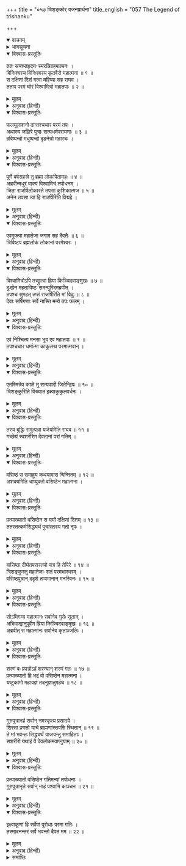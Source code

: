 +++
title = "०५७ त्रिशङ्कोर् यजनप्रार्थना"
title_english = "057 The Legend of trishanku"

+++
<details open><summary>वाचनम्</summary>
<div caption="श्रीराम-हरिसीताराममूर्ति-घनपाठिभ्यां वचनम्" class="audioEmbed" src="https://archive.org/download/Ramayana-recitation-Sriram-harisItArAmamUrti-Ghanapaati-v2/Kanda_1/Kanda_1_BK-057-Thrishamkoryajana_Pradhana.mp3"></div>
</details>

<details><summary>भागसूचना</summary>

57. विश्वामित्रकी तपस्या, राजा त्रिशंकुका अपना यज्ञ करानेके लिये पहले वसिष्ठजीसे प्रार्थना करना और उनके इन्कार कर देनेपर उन्हींके पुत्रोंकी शरणमें जाना
</details>

<details open><summary>विश्वास-प्रस्तुतिः</summary>

ततः सन्तप्तहृदयः स्मरन्निग्रहमात्मनः ।  
विनिःश्वस्य विनिःश्वस्य कृतवैरो महात्मना ॥ १ ॥  
स दक्षिणां दिशं गत्वा महिष्या सह राघव ।  
तताप परमं घोरं विश्वामित्रो महातपाः ॥ २ ॥
</details>

<details><summary>मूलम्</summary>

ततः सन्तप्तहृदयः स्मरन्निग्रहमात्मनः ।  
विनिःश्वस्य विनिःश्वस्य कृतवैरो महात्मना ॥ १ ॥  
स दक्षिणां दिशं गत्वा महिष्या सह राघव ।  
तताप परमं घोरं विश्वामित्रो महातपाः ॥ २ ॥
</details>

<details><summary>अनुवाद (हिन्दी)</summary>

श्रीराम! तदनन्तर विश्वामित्र अपनी पराजयको याद करके मन-ही-मन संतप्त होने लगे । महात्मा वसिष्ठके साथ वैर बाँधकर महातपस्वी विश्वामित्र बारम्बार लम्बी साँस खींचते हुए अपनी रानीके साथ दक्षिण दिशामें जाकर अत्यन्त उत्कृष्ट एवं भयंकर तपस्या करने लगे ॥ १-२ ॥
</details>

<details open><summary>विश्वास-प्रस्तुतिः</summary>

फलमूलाशनो दान्तश्चचार परमं तपः ।  
अथास्य जज्ञिरे पुत्राः सत्यधर्मपरायणाः ॥ ३ ॥  
हविष्पन्दो मधुष्पन्दो दृढनेत्रो महारथः ।
</details>

<details><summary>मूलम्</summary>

फलमूलाशनो दान्तश्चचार परमं तपः ।  
अथास्य जज्ञिरे पुत्राः सत्यधर्मपरायणाः ॥ ३ ॥  
हविष्पन्दो मधुष्पन्दो दृढनेत्रो महारथः ।
</details>

<details><summary>अनुवाद (हिन्दी)</summary>

वहाँ मन और इन्द्रियोंको वशमें करके वे फल-मूलका आहार करते तथा उत्तम तपस्यामें लगे रहते थे । वहीं उनके हविष्पन्द, मधुष्पन्द, दृढनेत्र और महारथ नामक चार पुत्र उत्पन्न हुए, जो सत्य और धर्ममें तत्पर रहनेवाले थे ॥ ३ १/२ ॥
</details>

<details open><summary>विश्वास-प्रस्तुतिः</summary>

पूर्णे वर्षसहस्रे तु ब्रह्मा लोकपितामहः ॥ ४ ॥  
अब्रवीन्मधुरं वाक्यं विश्वामित्रं तपोधनम् ।  
जिता राजर्षिलोकास्ते तपसा कुशिकात्मज ॥ ५ ॥  
अनेन तपसा त्वां हि राजर्षिरिति विद्महे ।
</details>

<details><summary>मूलम्</summary>

पूर्णे वर्षसहस्रे तु ब्रह्मा लोकपितामहः ॥ ४ ॥  
अब्रवीन्मधुरं वाक्यं विश्वामित्रं तपोधनम् ।  
जिता राजर्षिलोकास्ते तपसा कुशिकात्मज ॥ ५ ॥  
अनेन तपसा त्वां हि राजर्षिरिति विद्महे ।
</details>

<details><summary>अनुवाद (हिन्दी)</summary>

एक हजार वर्ष पूरे हो जानेपर लोकपितामह ब्रह्माजीने तपस्याके धनी विश्वामित्रको दर्शन देकर मधुर वाणीमें कहा—‘कुशिकनन्दन! तुमने तपस्याके द्वारा राजर्षियोंके लोकोंपर विजय पायी है । इस तपस्याके प्रभावसे हम तुम्हें सच्चा राजर्षि समझते हैं’ ॥ ४-५ १/२ ॥
</details>

<details open><summary>विश्वास-प्रस्तुतिः</summary>

एवमुक्त्वा महातेजा जगाम सह दैवतैः ॥ ६ ॥  
त्रिविष्टपं ब्रह्मलोकं लोकानां परमेश्वरः ।
</details>

<details><summary>मूलम्</summary>

एवमुक्त्वा महातेजा जगाम सह दैवतैः ॥ ६ ॥  
त्रिविष्टपं ब्रह्मलोकं लोकानां परमेश्वरः ।
</details>

<details><summary>अनुवाद (हिन्दी)</summary>

यह कहकर सम्पूर्ण लोकोंके स्वामी ब्रह्माजी देवताओंके साथ स्वर्गलोक होते हुए ब्रह्मलोकको चले गये ॥ ६ १/२ ॥
</details>

<details open><summary>विश्वास-प्रस्तुतिः</summary>

विश्वामित्रोऽपि तच्छ्रुत्वा ह्रिया किञ्चिदवाङ्मुखः ॥ ७ ॥  
दुःखेन महताविष्टः समन्युरिदमब्रवीत् ।  
तपश्च सुमहत् तप्तं राजर्षिरिति मां विदुः ॥ ८ ॥  
देवाः सर्षिगणाः सर्वे नास्ति मन्ये तपः फलम् ।
</details>

<details><summary>मूलम्</summary>

विश्वामित्रोऽपि तच्छ्रुत्वा ह्रिया किञ्चिदवाङ्मुखः ॥ ७ ॥  
दुःखेन महताविष्टः समन्युरिदमब्रवीत् ।  
तपश्च सुमहत् तप्तं राजर्षिरिति मां विदुः ॥ ८ ॥  
देवाः सर्षिगणाः सर्वे नास्ति मन्ये तपः फलम् ।
</details>

<details><summary>अनुवाद (हिन्दी)</summary>

उनकी बात सुनकर विश्वामित्रका मुख लज्जासे कुछ झुक गया । वे बड़े दुःखसे व्यथित हो दीनतापूर्वक मन-ही-मन यों कहने लगे—‘अहो! मैंने इतना बड़ा तप किया तो भी ऋषियोंसहित सम्पूर्ण देवता मुझे राजर्षि ही समझते हैं । मालूम होता है, इस तपस्याका कोई फल नहीं हुआ’ ॥ ७-८ १/२ ॥
</details>

<details open><summary>विश्वास-प्रस्तुतिः</summary>

एवं निश्चित्य मनसा भूय एव महातपाः ॥ ९ ॥  
तपश्चचार धर्मात्मा काकुत्स्थ परमात्मवान् ।
</details>

<details><summary>मूलम्</summary>

एवं निश्चित्य मनसा भूय एव महातपाः ॥ ९ ॥  
तपश्चचार धर्मात्मा काकुत्स्थ परमात्मवान् ।
</details>

<details><summary>अनुवाद (हिन्दी)</summary>

श्रीराम! मनमें ऐसा सोचकर अपने मनको वशमें रखनेवाले महातपस्वी धर्मात्मा विश्वामित्र पुनः भारी तपस्यामें लग गये ॥ ९ १/२ ॥
</details>

<details open><summary>विश्वास-प्रस्तुतिः</summary>

एतस्मिन्नेव काले तु सत्यवादी जितेन्द्रियः ॥ १० ॥  
त्रिशङ्कुरिति विख्यात इक्ष्वाकुकुलवर्धनः ।
</details>

<details><summary>मूलम्</summary>

एतस्मिन्नेव काले तु सत्यवादी जितेन्द्रियः ॥ १० ॥  
त्रिशङ्कुरिति विख्यात इक्ष्वाकुकुलवर्धनः ।
</details>

<details><summary>अनुवाद (हिन्दी)</summary>

इसी समय इक्ष्वाकुकुलकी कीर्ति बढ़ानेवाले एक सत्यवादी और जितेन्द्रिय राजा राज्य करते थे । उनका नाम था त्रिशंकु ॥ १० १/२ ॥
</details>

<details open><summary>विश्वास-प्रस्तुतिः</summary>

तस्य बुद्धिः समुत्पन्ना यजेयमिति राघव ॥ ११ ॥  
गच्छेयं स्वशरीरेण देवतानां परां गतिम् ।
</details>

<details><summary>मूलम्</summary>

तस्य बुद्धिः समुत्पन्ना यजेयमिति राघव ॥ ११ ॥  
गच्छेयं स्वशरीरेण देवतानां परां गतिम् ।
</details>

<details><summary>अनुवाद (हिन्दी)</summary>

रघुनन्दन! उनके मनमें यह विचार हुआ कि ‘मैं ऐसा कोई यज्ञ करूँ, जिससे अपने इस शरीरके साथ ही देवताओंकी परम गति—स्वर्गलोकको जा पहुँचूँ’ ॥
</details>

<details open><summary>विश्वास-प्रस्तुतिः</summary>

वसिष्ठं स समाहूय कथयामास चिन्तितम् ॥ १२ ॥  
अशक्यमिति चाप्युक्तो वसिष्ठेन महात्मना ।
</details>

<details><summary>मूलम्</summary>

वसिष्ठं स समाहूय कथयामास चिन्तितम् ॥ १२ ॥  
अशक्यमिति चाप्युक्तो वसिष्ठेन महात्मना ।
</details>

<details><summary>अनुवाद (हिन्दी)</summary>

तब उन्होंने वसिष्ठजीको बुलाकर अपना यह विचार उन्हें कह सुनाया । महात्मा वसिष्ठने उन्हें बताया कि ‘ऐसा होना असम्भव है’ ॥ १२ १/२ ॥
</details>

<details open><summary>विश्वास-प्रस्तुतिः</summary>

प्रत्याख्यातो वसिष्ठेन स ययौ दक्षिणां दिशम् ॥ १३ ॥  
ततस्तत्कर्मसिद्ध्यर्थं पुत्रांस्तस्य गतो नृपः ।
</details>

<details><summary>मूलम्</summary>

प्रत्याख्यातो वसिष्ठेन स ययौ दक्षिणां दिशम् ॥ १३ ॥  
ततस्तत्कर्मसिद्ध्यर्थं पुत्रांस्तस्य गतो नृपः ।
</details>

<details><summary>अनुवाद (हिन्दी)</summary>

जब वसिष्ठने उन्हें कोरा उत्तर दे दिया, तब वे राजा उस कर्मकी सिद्धिके लिये दक्षिण दिशामें उन्हींके पुत्रोंके पास चले गये ॥ १३ १/२ ॥
</details>

<details open><summary>विश्वास-प्रस्तुतिः</summary>

वासिष्ठा दीर्घतपसस्तपो यत्र हि तेपिरे ॥ १४ ॥  
त्रिशङ्कुस्तु महातेजाः शतं परमभास्वरम् ।  
वसिष्ठपुत्रान् ददृशे तप्यमानान् मनस्विनः ॥ १५ ॥
</details>

<details><summary>मूलम्</summary>

वासिष्ठा दीर्घतपसस्तपो यत्र हि तेपिरे ॥ १४ ॥  
त्रिशङ्कुस्तु महातेजाः शतं परमभास्वरम् ।  
वसिष्ठपुत्रान् ददृशे तप्यमानान् मनस्विनः ॥ १५ ॥
</details>

<details><summary>अनुवाद (हिन्दी)</summary>

वसिष्ठजीके वे पुत्र जहाँ दीर्घकालसे तपस्यामें प्रवृत्त होकर तप करते थे, उस स्थानपर पहुँचकर महातेजस्वी त्रिशंकुने देखा कि मनको वशमें रखनेवाले वे सौ परमतेजस्वी वसिष्ठकुमार तपस्यामें संलग्न हैं ॥
</details>

<details open><summary>विश्वास-प्रस्तुतिः</summary>

सोऽभिगम्य महात्मानः सर्वानेव गुरोः सुतान् ।  
अभिवाद्यानुपूर्वेण ह्रिया किञ्चिदवाङ्मुखः ॥ १६ ॥  
अब्रवीत् स महात्मानः सर्वानेव कृताञ्जलिः ।
</details>

<details><summary>मूलम्</summary>

सोऽभिगम्य महात्मानः सर्वानेव गुरोः सुतान् ।  
अभिवाद्यानुपूर्वेण ह्रिया किञ्चिदवाङ्मुखः ॥ १६ ॥  
अब्रवीत् स महात्मानः सर्वानेव कृताञ्जलिः ।
</details>

<details><summary>अनुवाद (हिन्दी)</summary>

उन सभी महात्मा गुरुपुत्रोंके पास जाकर उन्होंने क्रमशः उन्हें प्रणाम किया और लज्जासे अपने मुखको कुछ नीचा किये हाथ जोड़कर उन सब महात्माओंसे कहा— ॥ १६ १/२ ॥
</details>

<details open><summary>विश्वास-प्रस्तुतिः</summary>

शरणं वः प्रपन्नोऽहं शरण्यान् शरणं गतः ॥ १७ ॥  
प्रत्याख्यातो हि भद्रं वो वसिष्ठेन महात्मना ।  
यष्टुकामो महायज्ञं तदनुज्ञातुमर्हथ ॥ १८ ॥
</details>

<details><summary>मूलम्</summary>

शरणं वः प्रपन्नोऽहं शरण्यान् शरणं गतः ॥ १७ ॥  
प्रत्याख्यातो हि भद्रं वो वसिष्ठेन महात्मना ।  
यष्टुकामो महायज्ञं तदनुज्ञातुमर्हथ ॥ १८ ॥
</details>

<details><summary>अनुवाद (हिन्दी)</summary>

‘गुरुपुत्रो! आप शरणागतवत्सल हैं । मैं आपलोगोंकी शरणमें आया हूँ, आपका कल्याण हो । महात्मा वसिष्ठने मेरा यज्ञ कराना अस्वीकार कर दिया है । मैं एक महान् यज्ञ करना चाहता हूँ । आपलोग उसके लिये आज्ञा दें ॥ १७-१८ ॥
</details>

<details open><summary>विश्वास-प्रस्तुतिः</summary>

गुरुपुत्रानहं सर्वान् नमस्कृत्य प्रसादये ।  
शिरसा प्रणतो याचे ब्राह्मणांस्तपसि स्थितान् ॥ १९ ॥  
ते मां भवन्तः सिद्ध्यर्थं याजयन्तु समाहिताः ।  
सशरीरो यथाहं वै देवलोकमवाप्नुयाम् ॥ २० ॥
</details>

<details><summary>मूलम्</summary>

गुरुपुत्रानहं सर्वान् नमस्कृत्य प्रसादये ।  
शिरसा प्रणतो याचे ब्राह्मणांस्तपसि स्थितान् ॥ १९ ॥  
ते मां भवन्तः सिद्ध्यर्थं याजयन्तु समाहिताः ।  
सशरीरो यथाहं वै देवलोकमवाप्नुयाम् ॥ २० ॥
</details>

<details><summary>अनुवाद (हिन्दी)</summary>

‘मैं समस्त गुरुपुत्रोंको नमस्कार करके प्रसन्न करना चाहता हूँ । आपलोग तपस्यामें संलग्न रहनेवाले ब्राह्मण हैं । मैं आपके चरणोंमें मस्तक रखकर यह याचना करता हूँ कि आपलोग एकाग्रचित्त हो मुझसे मेरी अभीष्टसिद्धिके लिये ऐसा कोई यज्ञ करावें, जिससे मैं इस शरीरके साथ ही देवलोकमें जा सकूँ ॥ १९-२० ॥
</details>

<details open><summary>विश्वास-प्रस्तुतिः</summary>

प्रत्याख्यातो वसिष्ठेन गतिमन्यां तपोधनाः ।  
गुरुपुत्रानृते सर्वान् नाहं पश्यामि काञ्चन ॥ २१ ॥
</details>

<details><summary>मूलम्</summary>

प्रत्याख्यातो वसिष्ठेन गतिमन्यां तपोधनाः ।  
गुरुपुत्रानृते सर्वान् नाहं पश्यामि काञ्चन ॥ २१ ॥
</details>

<details><summary>अनुवाद (हिन्दी)</summary>

‘तपोधनो! महात्मा वसिष्ठके अस्वीकार कर देनेपर अब मैं अपने लिये समस्त गुरुपुत्रोंकी शरणमें जानेके सिवा दूसरी कोई गति नहीं देखता ॥ २१ ॥
</details>

<details open><summary>विश्वास-प्रस्तुतिः</summary>

इक्ष्वाकूणां हि सर्वेषां पुरोधाः परमा गतिः ।  
तस्मादनन्तरं सर्वे भवन्तो दैवतं मम ॥ २२ ॥
</details>

<details><summary>मूलम्</summary>

इक्ष्वाकूणां हि सर्वेषां पुरोधाः परमा गतिः ।  
तस्मादनन्तरं सर्वे भवन्तो दैवतं मम ॥ २२ ॥
</details>

<details><summary>अनुवाद (हिन्दी)</summary>

‘समस्त इक्ष्वाकुवंशियोंके लिये पुरोहित वसिष्ठजी ही परमगति हैं । उनके बाद आप सब लोग ही मेरे परम देवता हैं’ ॥ २२ ॥
</details>

<details><summary>समाप्तिः</summary>

इत्यार्षे श्रीमद्रामायणे वाल्मीकीये आदिकाव्ये बालकाण्डे सप्तपञ्चाशः सर्गः ॥ ५७ ॥  
इस प्रकार श्रीवाल्मीकिनिर्मित आर्षरामायण आदिकाव्यके बालकाण्डमें सत्तावनवाँ सर्ग पूरा हुआ ॥ ५७ ॥
</details>

